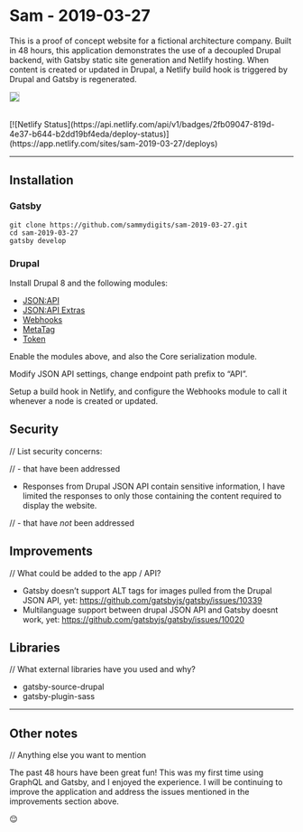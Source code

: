 # Sam - 2019-03-27

This is a proof of concept website for a fictional architecture company. Built in 48 hours, this application demonstrates the use of a decoupled Drupal backend, with Gatsby static site generation and Netlify hosting. When content is created or updated in Drupal, a Netlify build hook is triggered by Drupal and Gatsby is regenerated.
<br>

<p><img src="https://sam-2019-03-27-cms.sam-thompson.info/architecture.png" style="border: solid 1px lightgray;"></p>
<br>
[![Netlify Status](https://api.netlify.com/api/v1/badges/2fb09047-819d-4e37-b644-b2dd19bf4eda/deploy-status)](https://app.netlify.com/sites/sam-2019-03-27/deploys)

---

## Installation

### Gatsby

```
git clone https://github.com/sammydigits/sam-2019-03-27.git
cd sam-2019-03-27
gatsby develop
```

### Drupal

Install Drupal 8 and the following modules:

- [JSON:API](https://www.drupal.org/project/jsonapi)
- [JSON:API Extras](https://www.drupal.org/project/jsonapi_extras)
- [Webhooks](https://www.drupal.org/project/webhooks)
- [MetaTag](https://www.drupal.org/project/metatag)
- [Token](https://www.drupal.org/project/token)

Enable the modules above, and also the Core serialization module.

Modify JSON API settings, change endpoint path prefix to “API”.

Setup a build hook in Netlify, and configure the Webhooks module to call it whenever a node is created or updated.

## Security

// List security concerns:

// - that have been addressed

- Responses from Drupal JSON API contain sensitive information, I have limited the responses to only those containing the content required to display the website.

// - that have _not_ been addressed

## Improvements

// What could be added to the app / API?

- Gatsby doesn’t support ALT tags for images pulled from the Drupal JSON API, yet: https://github.com/gatsbyjs/gatsby/issues/10339
- Multilanguage support between drupal JSON API and Gatsby doesnt work, yet: https://github.com/gatsbyjs/gatsby/issues/10020

## Libraries

// What external libraries have you used and why?

- gatsby-source-drupal
- gatsby-plugin-sass

---

## Other notes

// Anything else you want to mention

The past 48 hours have been great fun! This was my first time using GraphQL and Gatsby, and I enjoyed the experience. I will be continuing to improve the application and address the issues mentioned in the improvements section above.

:relieved:
